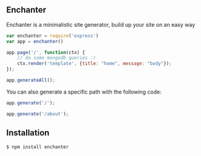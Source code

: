 ## Enchanter

Enchanter is a minimalistic site generator, build up your site on an easy way

```js
var enchanter = require('express')
var app = enchanter()

app.page('/', function(ctx) {
    // do some mongodb queries :)
    ctx.render('template', {title: "home", message: "body"});
});

app.generateAll();
```

You can also generate a specific path with the following code:

```js
app.generate('/');

app.generate('/about');
```

## Installation

```bash
$ npm install enchanter
```